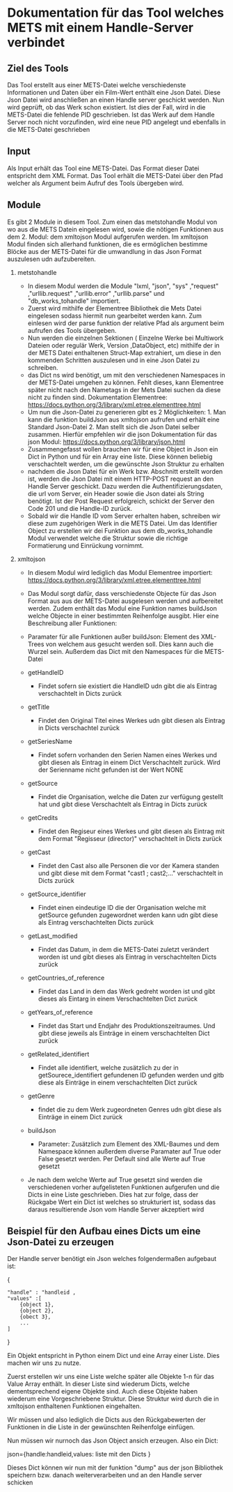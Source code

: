 # Dokumentation für das Tool welches METS mit einem Handle-Server verbindet

## Ziel des Tools
Das Tool erstellt aus einer METS-Datei welche verschiedenste Informationen und Daten über ein Film-Wert enthält eine Json Datei.
Diese Json Datei wird anschließen an einen Handle server geschickt werden. Nun wird geprüft, ob das Werk schon existiert. Ist dies der Fall, wird in die METS-Datei die fehlende PID geschrieben. Ist das Werk auf dem Handle Server noch nicht vorzufinden, wird eine neue PID angelegt und ebenfalls in die METS-Datei geschrieben

## Input
Als Input erhält das Tool eine METS-Datei. Das Format dieser Datei entspricht dem XML Format.
Das Tool erhält die METS-Datei über den Pfad welcher als Argument beim Aufruf des Tools übergeben wird.


## Module
Es gibt 2 Module in diesem Tool. Zum einen das metstohandle Modul von wo aus die METS Datein eingelesen wird, sowie die nötigen Funktionen aus dem 2. Modul: dem xmltojson Modul aufgerufen werden. Im xmltojson Modul finden sich allerhand funktionen, die es ermöglichen bestimme Blöcke aus der METS-Datei für die umwandlung in das Json Format auszulesen udn aufzubereiten.

1. metstohandle
   * In diesem Modul werden die Module "lxml, "json", "sys" ,"request" ,"urllib.request" ,"urllib.error" ,"urllib.parse" und "db_works_tohandle" importiert.
   * Zuerst wird mithilfe der Elementree Bibliothek die Mets Datei eingelesen sodass hiermit nun gearbeitet werden kann. Zum einlesen wird der parse funktion der relative Pfad als argument beim aufrufen des Tools übergeben. 
   * Nun werden die einzelnen Sektionen ( Einzelne Werke bei Multiwork Dateien oder regulär Werk, Version ,DataObject, etc) mithilfe der in der METS Datei enthaltenen Struct-Map extrahiert, um diese in den kommenden Schritten auszulesen und in eine Json Datei zu schreiben.
   * das Dict ns wird benötigt, um mit den verschiedenen Namespaces in der METS-Datei umgehen zu können. Fehlt dieses, kann Elementree später nicht nach den Nametags in der Mets Datei suchen da diese nicht zu finden sind. Dokumentation Elementree: https://docs.python.org/3/library/xml.etree.elementtree.html
   * Um nun die Json-Datei zu generieren gibt es 2 Möglichkeiten: 1. Man kann die funktion buildJson aus xmltojson aufrufen und erhält eine Standard Json-Datei 2. Man stellt sich die Json Datei selber zusammen. Hierfür empfehlen wir die json Dokumentation für das json Modul: https://docs.python.org/3/library/json.html
   * Zusammengefasst wollen brauchen wir für eine Object in Json ein Dict in Python und für ein Array eine liste. Diese können beliebig verschachtelt werden, um die gewünschte Json Struktur zu erhalten
   * nachdem die Json Datei für ein Werk bzw. Abschnitt erstellt worden ist, werden die Json Datei mit einem HTTP-POST request an den Handle Server geschickt. Dazu werden die Authentifizierungsdaten, die url vom Server, ein Header sowie die Json datei als String benötigt. Ist der Post Request erfolgreich, schickt der Server den Code 201 und die Handle-ID zurück.
   * Sobald wir die Handle ID vom Server erhalten haben, schreiben wir diese zum zugehörigen Werk in die METS Datei. Um das Identifier Object zu erstellen wir dei Funktion aus dem db_works_tohandle Modul verwendet welche die Struktur sowie die richtige Formatierung und Einrückung vornimmt.



2. xmltojson
   * In diesem Modul wird lediglich das Modul Elementree importiert: https://docs.python.org/3/library/xml.etree.elementtree.html
   * Das Modul sorgt dafür, dass verschiedenste Objecte für das Json Format aus aus der METS-Datei ausgelesen werden und aufbereitet werden. Zudem enthält das Modul eine Funktion names buildJson welche Objecte in einer bestimmten Reihenfolge ausgibt. Hier eine Beschreibung aller Funktionen:
   * Paramater für alle Funktionen außer buildJson:
    Element des XML-Trees von welchem aus gesucht werden soll. Dies kann auch die Wurzel sein. Außerdem das Dict mit den Namespaces für die METS-Datei
   * getHandleID
     
     * Findet sofern sie existiert die HandleID udn gibt die als Eintrag verschachtelt in Dicts zurück
    
   * getTitle
      
      * Findet den Original Titel eines Werkes udn gibt diesen als Eintrag in Dicts verschachtel zurück
    
    * getSeriesName 
      * Findet sofern vorhanden den Serien Namen eines Werkes und gibt diesen als Eintrag in einem Dict Verschachtelt zurück. Wird der Serienname nicht gefunden ist der Wert NONE
    
    * getSource
      * Findet die Organisation, welche die Daten zur verfügung gestellt hat und gibt diese Verschachtelt als Eintrag in  Dicts zurück
    * getCredits
      * Findet den Regiseur eines Werkes und gibt diesen als Eintrag mit dem Format "Regisseur (director)" verschachtelt in Dicts zurück
    * getCast
      * Findet den Cast also alle Personen die vor der Kamera standen und gibt diese mit dem Format "cast1 ; cast2;..." verschachtelt in Dicts zurück 
    * getSource_identifier
      * Findet einen eindeutige ID die der Organisation welche mit getSource gefunden  zugewordnet werden kann udn gibt diese als Eintrag verschachtelten Dicts zurück
     * getLast_modified
       * Findet das Datum, in dem die METS-Datei zuletzt verändert worden ist und gibt dieses als Eintrag in verschachtelten Dicts zurück 
     * getCountries_of_reference
       * Findet das Land in dem das Werk gedreht worden ist und gibt dieses als Eintarg in einem Verschachtelten Dict zurück
     * getYears_of_reference
       * Findet das Start und Endjahr des Produktionszeitraumes. Und gibt diese jeweils als Einträge in einem verschachtelten Dict zurück
     * getRelated_identifiert
       * Findet alle identifiert, welche zusätzlich zu der in getSourece_identifiert gefundenen ID gefunden werden und gitb diese als Einträge in einem verschachtelten Dict zurück
     * getGenre
       * findet die zu dem Werk zugeordneten Genres udn gibt diese als Einträge in einem Dict zurück
     * buildJson
       * Parameter: Zusätzlich zum Element des XML-Baumes und dem Namespace können außerdem diverse Paramater auf True oder False gesetzt werden. Per Default sind alle Werte auf True gesetzt
     * Je nach dem welche Werte auf True gesetzt sind werden die verschiedenen vorher aufgelisteten Funktionen aufgerufen und die Dicts in eine Liste geschrieben. Dies hat zur folge, dass der Rückgabe Wert ein Dict ist welches so strukturiert ist, sodass das daraus resultierende Json vom Handle Server akzeptiert wird

## Beispiel für den Aufbau eines Dicts um eine Json-Datei zu erzeugen

Der Handle server benötigt ein Json welches folgendermaßen aufgebaut ist:

{
    
    "handle" : "handleid ,
    "values" :[
        {object 1},
        {object 2},
        {obect 3},
        ...
    ]
}

Ein Objekt entspricht in Python einem Dict und eine Array einer Liste. Dies machen wir uns zu nutze.

Zuerst erstellen wir uns eine Liste welche später alle Objekte 1-n für das Value Array enthält. In dieser Liste sind wiederum Dicts, welche dementsprechend eigene Objekte sind. Auch diese Objekte haben wiederum eine Vorgeschriebene Struktur. Diese Struktur wird durch die in xmltojson enthaltenen Funktionen eingehalten.

Wir müssen und also lediglich die Dicts aus den Rückgabewerten der Funktionen in die Liste in der gewünschten Reihenfolge einfügen.

Nun müssen wir nurnoch das Json Object ansich erzeugen.
Also ein Dict:

json={handle:handleid,values: liste mit den Dicts }

Dieses Dict können wir nun mit der funktion "dump" aus der json Bibliothek speichern bzw. danach weiterverarbeiten und an den Handle server schicken


